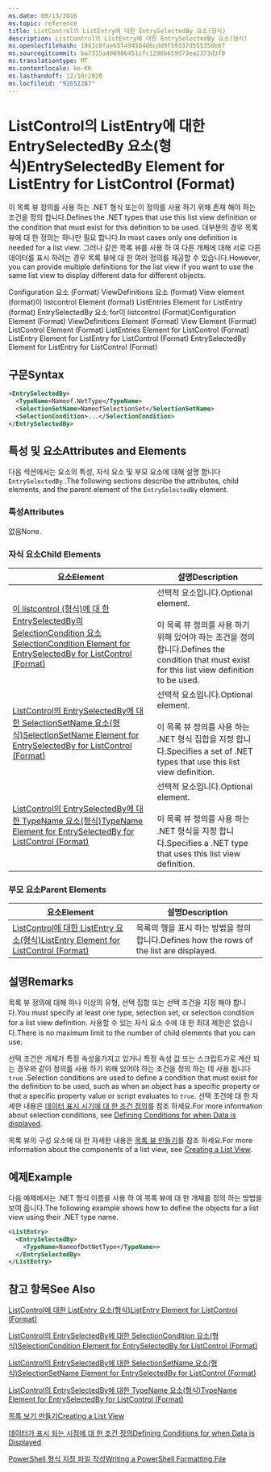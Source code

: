 ```yaml
---
ms.date: 09/13/2016
ms.topic: reference
title: ListControl의 ListEntry에 대한 EntrySelectedBy 요소(형식)
description: ListControl의 ListEntry에 대한 EntrySelectedBy 요소(형식)
ms.openlocfilehash: 1981c8fae65f494504d6cdd9f59337d555350b07
ms.sourcegitcommit: ba7315a496986451cfc1296b659d73ea2373d3f0
ms.translationtype: MT
ms.contentlocale: ko-KR
ms.lasthandoff: 12/10/2020
ms.locfileid: "92652287"
---
```

# <a name="entryselectedby-element-for-listentry-for-listcontrol-format"></a><span data-ttu-id="a9393-103">ListControl의 ListEntry에 대한 EntrySelectedBy 요소(형식)</span><span class="sxs-lookup"><span data-stu-id="a9393-103">EntrySelectedBy Element for ListEntry for ListControl (Format)</span></span>

<span data-ttu-id="a9393-104">이 목록 뷰 정의를 사용 하는 .NET 형식 또는이 정의를 사용 하기 위해 존재 해야 하는 조건을 정의 합니다.</span><span class="sxs-lookup"><span data-stu-id="a9393-104">Defines the .NET types that use this list view definition or the condition that must exist for this definition to be used.</span></span> <span data-ttu-id="a9393-105">대부분의 경우 목록 뷰에 대 한 정의는 하나만 필요 합니다.</span><span class="sxs-lookup"><span data-stu-id="a9393-105">In most cases only one definition is needed for a list view.</span></span> <span data-ttu-id="a9393-106">그러나 같은 목록 뷰를 사용 하 여 다른 개체에 대해 서로 다른 데이터를 표시 하려는 경우 목록 뷰에 대 한 여러 정의를 제공할 수 있습니다.</span><span class="sxs-lookup"><span data-stu-id="a9393-106">However, you can provide multiple definitions for the list view if you want to use the same list view to display different data for different objects.</span></span>

<span data-ttu-id="a9393-107">Configuration 요소 (Format) ViewDefinitions 요소 (format) View element (format)이 listcontrol Element (format) ListEntries Element for ListEntry (format) EntrySelectedBy 요소 for이 listcontrol (Format)</span><span class="sxs-lookup"><span data-stu-id="a9393-107">Configuration Element (Format) ViewDefinitions Element (Format) View Element (Format) ListControl Element (Format) ListEntries Element for ListControl (Format) ListEntry Element for ListEntry for ListControl (Format) EntrySelectedBy Element for ListEntry for ListControl (Format)</span></span>

## <a name="syntax"></a><span data-ttu-id="a9393-108">구문</span><span class="sxs-lookup"><span data-stu-id="a9393-108">Syntax</span></span>

```xml
<EntrySelectedBy>
  <TypeName>Nameof.NetType</TypeName>
  <SelectionSetName>NameofSelectionSet</SelectionSetName>
  <SelectionCondition>...</SelectionCondition>
</EntrySelectedBy>
```

## <a name="attributes-and-elements"></a><span data-ttu-id="a9393-109">특성 및 요소</span><span class="sxs-lookup"><span data-stu-id="a9393-109">Attributes and Elements</span></span>

<span data-ttu-id="a9393-110">다음 섹션에서는 요소의 특성, 자식 요소 및 부모 요소에 대해 설명 합니다 `EntrySelectedBy` .</span><span class="sxs-lookup"><span data-stu-id="a9393-110">The following sections describe the attributes, child elements, and the parent element of the `EntrySelectedBy` element.</span></span>

### <a name="attributes"></a><span data-ttu-id="a9393-111">특성</span><span class="sxs-lookup"><span data-stu-id="a9393-111">Attributes</span></span>

<span data-ttu-id="a9393-112">없음</span><span class="sxs-lookup"><span data-stu-id="a9393-112">None.</span></span>

### <a name="child-elements"></a><span data-ttu-id="a9393-113">자식 요소</span><span class="sxs-lookup"><span data-stu-id="a9393-113">Child Elements</span></span>

|<span data-ttu-id="a9393-114">요소</span><span class="sxs-lookup"><span data-stu-id="a9393-114">Element</span></span>|<span data-ttu-id="a9393-115">설명</span><span class="sxs-lookup"><span data-stu-id="a9393-115">Description</span></span>|
|-------------|-----------------|
|[<span data-ttu-id="a9393-116">이 listcontrol (형식)에 대 한 EntrySelectedBy의 SelectionCondition 요소</span><span class="sxs-lookup"><span data-stu-id="a9393-116">SelectionCondition Element for EntrySelectedBy for ListControl  (Format)</span></span>](./selectioncondition-element-for-entryselectedby-for-listcontrol-format.md)|<span data-ttu-id="a9393-117">선택적 요소입니다.</span><span class="sxs-lookup"><span data-stu-id="a9393-117">Optional element.</span></span><br /><br /> <span data-ttu-id="a9393-118">이 목록 뷰 정의를 사용 하기 위해 있어야 하는 조건을 정의 합니다.</span><span class="sxs-lookup"><span data-stu-id="a9393-118">Defines the condition that must exist for this list view definition to be used.</span></span>|
|[<span data-ttu-id="a9393-119">ListControl의 EntrySelectedBy에 대한 SelectionSetName 요소(형식)</span><span class="sxs-lookup"><span data-stu-id="a9393-119">SelectionSetName Element for EntrySelectedBy for ListControl (Format)</span></span>](./selectionsetname-element-for-entryselectedby-for-listcontrol-format.md)|<span data-ttu-id="a9393-120">선택적 요소입니다.</span><span class="sxs-lookup"><span data-stu-id="a9393-120">Optional element.</span></span><br /><br /> <span data-ttu-id="a9393-121">이 목록 뷰 정의를 사용 하는 .NET 형식 집합을 지정 합니다.</span><span class="sxs-lookup"><span data-stu-id="a9393-121">Specifies a set of .NET types that use this list view definition.</span></span>|
|[<span data-ttu-id="a9393-122">ListControl의 EntrySelectedBy에 대한 TypeName 요소(형식)</span><span class="sxs-lookup"><span data-stu-id="a9393-122">TypeName Element for EntrySelectedBy for ListControl (Format)</span></span>](./typename-element-for-entryselectedby-for-listcontrol-format.md)|<span data-ttu-id="a9393-123">선택적 요소입니다.</span><span class="sxs-lookup"><span data-stu-id="a9393-123">Optional element.</span></span><br /><br /> <span data-ttu-id="a9393-124">이 목록 뷰 정의를 사용 하는 .NET 형식을 지정 합니다.</span><span class="sxs-lookup"><span data-stu-id="a9393-124">Specifies a .NET type that uses this list view definition.</span></span>|

### <a name="parent-elements"></a><span data-ttu-id="a9393-125">부모 요소</span><span class="sxs-lookup"><span data-stu-id="a9393-125">Parent Elements</span></span>

|<span data-ttu-id="a9393-126">요소</span><span class="sxs-lookup"><span data-stu-id="a9393-126">Element</span></span>|<span data-ttu-id="a9393-127">설명</span><span class="sxs-lookup"><span data-stu-id="a9393-127">Description</span></span>|
|-------------|-----------------|
|[<span data-ttu-id="a9393-128">ListControl에 대한 ListEntry 요소(형식)</span><span class="sxs-lookup"><span data-stu-id="a9393-128">ListEntry Element for ListControl (Format)</span></span>](./listentry-element-for-listcontrol-format.md)|<span data-ttu-id="a9393-129">목록의 행을 표시 하는 방법을 정의 합니다.</span><span class="sxs-lookup"><span data-stu-id="a9393-129">Defines how the rows of the list are displayed.</span></span>|

## <a name="remarks"></a><span data-ttu-id="a9393-130">설명</span><span class="sxs-lookup"><span data-stu-id="a9393-130">Remarks</span></span>

<span data-ttu-id="a9393-131">목록 뷰 정의에 대해 하나 이상의 유형, 선택 집합 또는 선택 조건을 지정 해야 합니다.</span><span class="sxs-lookup"><span data-stu-id="a9393-131">You must specify at least one type, selection set, or selection condition for a list view definition.</span></span> <span data-ttu-id="a9393-132">사용할 수 있는 자식 요소 수에 대 한 최대 제한은 없습니다.</span><span class="sxs-lookup"><span data-stu-id="a9393-132">There is no maximum limit to the number of child elements that you can use.</span></span>

<span data-ttu-id="a9393-133">선택 조건은 개체가 특정 속성을가지고 있거나 특정 속성 값 또는 스크립트가로 계산 되는 경우와 같이 정의를 사용 하기 위해 있어야 하는 조건을 정의 하는 데 사용 됩니다 `true` .</span><span class="sxs-lookup"><span data-stu-id="a9393-133">Selection conditions are used to define a condition that must exist for the definition to be used, such as when an object has a specific property or that a specific property value or script evaluates to `true`.</span></span> <span data-ttu-id="a9393-134">선택 조건에 대 한 자세한 내용은 [데이터 표시 시기에 대 한 조건 정의](./defining-conditions-for-displaying-data.md)를 참조 하세요.</span><span class="sxs-lookup"><span data-stu-id="a9393-134">For more information about selection conditions, see [Defining Conditions for when Data is displayed](./defining-conditions-for-displaying-data.md).</span></span>

<span data-ttu-id="a9393-135">목록 뷰의 구성 요소에 대 한 자세한 내용은 [목록 뷰 만들기](./creating-a-list-view.md)를 참조 하세요.</span><span class="sxs-lookup"><span data-stu-id="a9393-135">For more information about the components of a list view, see [Creating a List View](./creating-a-list-view.md).</span></span>

## <a name="example"></a><span data-ttu-id="a9393-136">예제</span><span class="sxs-lookup"><span data-stu-id="a9393-136">Example</span></span>

<span data-ttu-id="a9393-137">다음 예제에서는 .NET 형식 이름을 사용 하 여 목록 뷰에 대 한 개체를 정의 하는 방법을 보여 줍니다.</span><span class="sxs-lookup"><span data-stu-id="a9393-137">The following example shows how to define the objects for a list view using their .NET type name.</span></span>

```xml
<ListEntry>
  <EntrySelectedBy>
    <TypeName>NameofDotNetType</TypeName>>
  </EntrySelectedBy>
</ListEntry>
```

## <a name="see-also"></a><span data-ttu-id="a9393-138">참고 항목</span><span class="sxs-lookup"><span data-stu-id="a9393-138">See Also</span></span>

[<span data-ttu-id="a9393-139">ListControl에 대한 ListEntry 요소(형식)</span><span class="sxs-lookup"><span data-stu-id="a9393-139">ListEntry Element for ListControl (Format)</span></span>](./listentry-element-for-listcontrol-format.md)

[<span data-ttu-id="a9393-140">ListControl의 EntrySelectedBy에 대한 SelectionCondition 요소(형식)</span><span class="sxs-lookup"><span data-stu-id="a9393-140">SelectionCondition Element for EntrySelectedBy for ListControl (Format)</span></span>](./selectioncondition-element-for-entryselectedby-for-listcontrol-format.md)

[<span data-ttu-id="a9393-141">ListControl의 EntrySelectedBy에 대한 SelectionSetName 요소(형식)</span><span class="sxs-lookup"><span data-stu-id="a9393-141">SelectionSetName Element for EntrySelectedBy for ListControl (Format)</span></span>](./selectionsetname-element-for-entryselectedby-for-listcontrol-format.md)

[<span data-ttu-id="a9393-142">ListControl의 EntrySelectedBy에 대한 TypeName 요소(형식)</span><span class="sxs-lookup"><span data-stu-id="a9393-142">TypeName Element for EntrySelectedBy for ListControl (Format)</span></span>](./typename-element-for-entryselectedby-for-listcontrol-format.md)

[<span data-ttu-id="a9393-143">목록 보기 만들기</span><span class="sxs-lookup"><span data-stu-id="a9393-143">Creating a List View</span></span>](./creating-a-list-view.md)

[<span data-ttu-id="a9393-144">데이터가 표시 되는 시점에 대 한 조건 정의</span><span class="sxs-lookup"><span data-stu-id="a9393-144">Defining Conditions for when Data is Displayed</span></span>](./defining-conditions-for-displaying-data.md)

[<span data-ttu-id="a9393-145">PowerShell 형식 지정 파일 작성</span><span class="sxs-lookup"><span data-stu-id="a9393-145">Writing a PowerShell Formatting File</span></span>](./writing-a-powershell-formatting-file.md)

